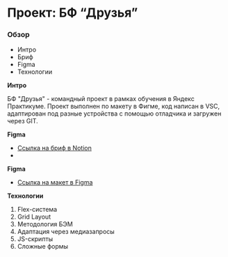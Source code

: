 
# Проект: БФ “Друзья”

### Обзор
* Интро
* Бриф
* Figma
* Технологии

**Интро**

БФ "Друзья" - командный проект в рамках обучения в Яндекс Практикуме.
Проект выполнен по макету в Фигме, код написан в VSC, адаптирован под разные устройства с помощью отладчика и загружен через GIT.

**Figma**

* [Ссылка на бриф в Notion](https://www.notion.so/37e46dafb47f44a29a910e5300f5e615)
* 
**Figma**

* [Ссылка на макет в Figma](https://www.figma.com/file/mOCTA1MNqW5l41Kmc1YzU8/Фонд-Друзья?node-id=1%3A2&t=FqwzqJ11wxUeJ1RM-0)

**Технологии**

1. Flex-система
2. Grid Layout
3. Методология БЭМ
4. Адаптация через медиазапросы
5. JS-скрипты
6. Сложные формы
